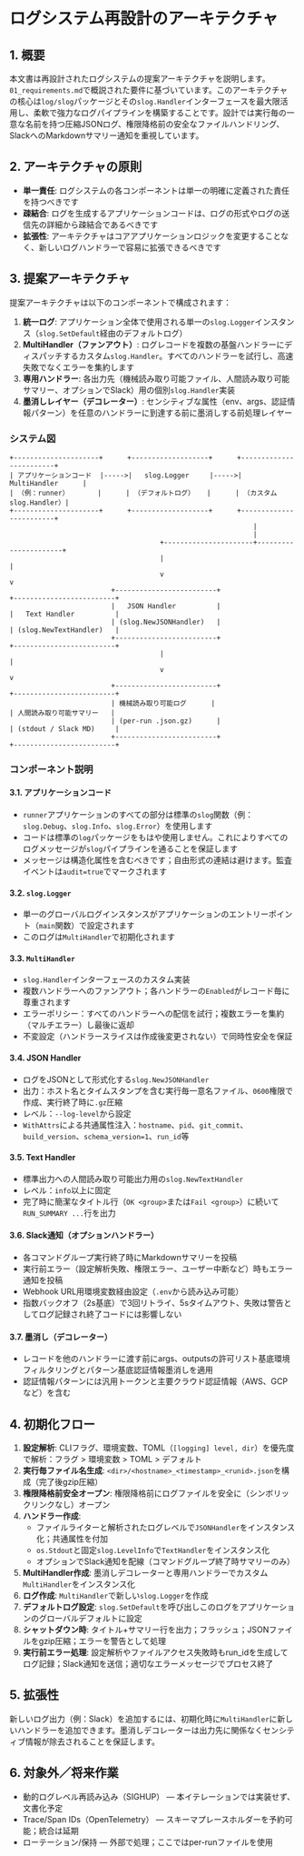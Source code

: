 # ログシステム再設計のアーキテクチャ

## 1. 概要

本文書は再設計されたログシステムの提案アーキテクチャを説明します。`01_requirements.md`で概説された要件に基づいています。このアーキテクチャの核心は`log/slog`パッケージとその`slog.Handler`インターフェースを最大限活用し、柔軟で強力なログパイプラインを構築することです。設計では実行毎の一意な名前を持つ圧縮JSONログ、権限降格前の安全なファイルハンドリング、SlackへのMarkdownサマリー通知を重視しています。

## 2. アーキテクチャの原則

- **単一責任**: ログシステムの各コンポーネントは単一の明確に定義された責任を持つべきです
- **疎結合**: ログを生成するアプリケーションコードは、ログの形式やログの送信先の詳細から疎結合であるべきです
- **拡張性**: アーキテクチャはコアアプリケーションロジックを変更することなく、新しいログハンドラーで容易に拡張できるべきです

## 3. 提案アーキテクチャ

提案アーキテクチャは以下のコンポーネントで構成されます：
1.  **統一ログ**: アプリケーション全体で使用される単一の`slog.Logger`インスタンス（`slog.SetDefault`経由のデフォルトログ）
2.  **MultiHandler（ファンアウト）**: ログレコードを複数の基盤ハンドラーにディスパッチするカスタム`slog.Handler`。すべてのハンドラーを試行し、高速失敗でなくエラーを集約します
3.  **専用ハンドラー**: 各出力先（機械読み取り可能ファイル、人間読み取り可能サマリー、オプションでSlack）用の個別`slog.Handler`実装
4.  **墨消しレイヤー（デコレーター）**: センシティブな属性（env、args、認証情報パターン）を任意のハンドラーに到達する前に墨消しする前処理レイヤー

### システム図

```
+---------------------+      +-------------------+      +------------------------+
| アプリケーションコード  |----->|   slog.Logger     |----->|      MultiHandler      |
| （例：runner）       |      | （デフォルトログ）   |      | （カスタムslog.Handler）|
+---------------------+      +-------------------+      +------------------------+
                                                            |
                                                            |
                                     +----------------------+----------------------+
                                     |                                             |
                                     v                                             v
                         +-------------------------+                   +-------------------------+
                         |   JSON Handler          |                   |   Text Handler          |
                         | (slog.NewJSONHandler)   |                   | (slog.NewTextHandler)   |
                         +-------------------------+                   +-------------------------+
                                     |                                             |
                                     v                                             v
                         +-------------------------+                   +-------------------------+
                         | 機械読み取り可能ログ      |                   | 人間読み取り可能サマリー   |
                         | (per-run .json.gz)      |                   | (stdout / Slack MD)     |
                         +-------------------------+                   +-------------------------+
```

### コンポーネント説明

#### 3.1. アプリケーションコード
- `runner`アプリケーションのすべての部分は標準の`slog`関数（例：`slog.Debug`、`slog.Info`、`slog.Error`）を使用します
- コードは標準の`log`パッケージをもはや使用しません。これによりすべてのログメッセージが`slog`パイプラインを通ることを保証します
- メッセージは構造化属性を含むべきです；自由形式の連結は避けます。監査イベントは`audit=true`でマークされます

#### 3.2. `slog.Logger`
- 単一のグローバルログインスタンスがアプリケーションのエントリーポイント（`main`関数）で設定されます
- このログは`MultiHandler`で初期化されます

#### 3.3. `MultiHandler`
- `slog.Handler`インターフェースのカスタム実装
- 複数ハンドラーへのファンアウト；各ハンドラーの`Enabled`がレコード毎に尊重されます
- エラーポリシー：すべてのハンドラーへの配信を試行；複数エラーを集約（マルチエラー）し最後に返却
- 不変設定（ハンドラースライスは作成後変更されない）で同時性安全を保証

#### 3.4. JSON Handler
- ログをJSONとして形式化する`slog.NewJSONHandler`
- 出力：ホスト名とタイムスタンプを含む実行毎一意名ファイル、`0600`権限で作成、実行終了時に`.gz`圧縮
- レベル：`--log-level`から設定
- `WithAttrs`による共通属性注入：`hostname`、`pid`、`git_commit`、`build_version`、`schema_version=1`、`run_id`等

#### 3.5. Text Handler
- 標準出力への人間読み取り可能出力用の`slog.NewTextHandler`
- レベル：`info`以上に固定
- 完了時に簡潔なタイトル行（`OK <group>`または`Fail <group>`）に続いて`RUN_SUMMARY ...`行を出力

#### 3.6. Slack通知（オプションハンドラー）
- 各コマンドグループ実行終了時にMarkdownサマリーを投稿
- 実行前エラー（設定解析失敗、権限エラー、ユーザー中断など）時もエラー通知を投稿
- Webhook URL用環境変数経由設定（`.env`から読み込み可能）
- 指数バックオフ（2s基底）で3回リトライ、5sタイムアウト、失敗は警告としてログ記録され終了コードには影響しない

#### 3.7. 墨消し（デコレーター）
- レコードを他のハンドラーに渡す前にargs、outputsの許可リスト基底環境フィルタリングとパターン基底認証情報墨消しを適用
- 認証情報パターンには汎用トークンと主要クラウド認証情報（AWS、GCPなど）を含む

## 4. 初期化フロー

1.  **設定解析**: CLIフラグ、環境変数、TOML（`[logging] level, dir`）を優先度で解析：フラグ > 環境変数 > TOML > デフォルト
2.  **実行毎ファイル名生成**: `<dir>/<hostname>_<timestamp>_<runid>.json`を構成（完了後gzip圧縮）
3.  **権限降格前安全オープン**: 権限降格前にログファイルを安全に（シンボリックリンクなし）オープン
3.  **ハンドラー作成**:
    - ファイルライターと解析されたログレベルで`JSONHandler`をインスタンス化；共通属性を付加
    - `os.Stdout`と固定`slog.LevelInfo`で`TextHandler`をインスタンス化
    - オプションでSlack通知を配線（コマンドグループ終了時サマリーのみ）
4.  **MultiHandler作成**: 墨消しデコレーターと専用ハンドラーでカスタム`MultiHandler`をインスタンス化
5.  **ログ作成**: `MultiHandler`で新しい`slog.Logger`を作成
6.  **デフォルトログ設定**: `slog.SetDefault`を呼び出しこのログをアプリケーションのグローバルデフォルトに設定
7.  **シャットダウン時**: タイトル+サマリー行を出力；フラッシュ；JSONファイルをgzip圧縮；エラーを警告として処理
8.  **実行前エラー処理**: 設定解析やファイルアクセス失敗時もrun_idを生成してログ記録；Slack通知を送信；適切なエラーメッセージでプロセス終了

## 5. 拡張性
新しいログ出力（例：Slack）を追加するには、初期化時に`MultiHandler`に新しいハンドラーを追加できます。墨消しデコレーターは出力先に関係なくセンシティブ情報が除去されることを保証します。

## 6. 対象外／将来作業
- 動的ログレベル再読み込み（SIGHUP） — 本イテレーションでは実装せず、文書化予定
- Trace/Span IDs（OpenTelemetry） — スキーマプレースホルダーを予約可能；統合は延期
- ローテーション/保持 — 外部で処理；ここではper-runファイルを使用

